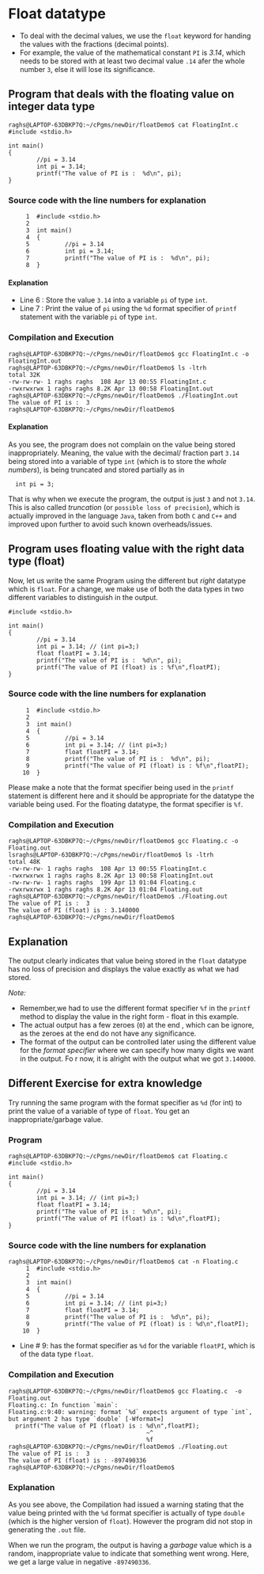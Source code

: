 # Float datatype

 * To deal with the decimal values, we use the `float` keyword for handing the values with the fractions (decimal points).
 * For example, the value of the mathematical constant `PI` is *3.14*, which needs to be stored with at least two decimal value `.14` afer the whole number `3`, else it will lose its significance.

## Program that deals with the floating value on integer data type

```
raghs@LAPTOP-63DBKP7Q:~/cPgms/newDir/floatDemo$ cat FloatingInt.c
#include <stdio.h>

int main()
{
        //pi = 3.14
        int pi = 3.14;
        printf("The value of PI is :  %d\n", pi);
}
```
### Source code with the line numbers for explanation

```
     1  #include <stdio.h>
     2
     3  int main()
     4  {
     5          //pi = 3.14
     6          int pi = 3.14;
     7          printf("The value of PI is :  %d\n", pi);
     8  }
```

#### Explanation

 * Line 6 : Store the value `3.14` into a variable `pi` of type `int`.
 * Line 7 : Print the value of `pi` using the `%d` format specifier of `printf` statement with the variable `pi` of type `int`.

### Compilation and Execution

```
raghs@LAPTOP-63DBKP7Q:~/cPgms/newDir/floatDemo$ gcc FloatingInt.c -o FloatingInt.out
raghs@LAPTOP-63DBKP7Q:~/cPgms/newDir/floatDemo$ ls -ltrh
total 32K
-rw-rw-rw- 1 raghs raghs  108 Apr 13 00:55 FloatingInt.c
-rwxrwxrwx 1 raghs raghs 8.2K Apr 13 00:58 FloatingInt.out
raghs@LAPTOP-63DBKP7Q:~/cPgms/newDir/floatDemo$ ./FloatingInt.out
The value of PI is :  3
raghs@LAPTOP-63DBKP7Q:~/cPgms/newDir/floatDemo$
```

#### Explanation
 
  As you see, the program does not complain on the value being stored inappropriately. Meaning, the value with the decimal/ fraction part `3.14` being stored into a variable of type `int` (which is to store the *whole numbers*), is being truncated and stored partially as in

  ```
    int pi = 3;
  ```

   That is why when we execute the program, the output is just `3` and not `3.14`. This is also called *truncation* (or `possible loss of precision`), which is actually improved in the language `Java`, taken from both `C` and `C++` and improved upon further to avoid such known overheads/issues.

## Program uses floating value with the right data type (float)

 Now, let us write the same Program using the different but *right* datatype which is `float`. For a change, we make use of both the data types in two different variables to distinguish in the output.

```
#include <stdio.h>

int main()
{
        //pi = 3.14
        int pi = 3.14; // (int pi=3;)
        float floatPI = 3.14;
        printf("The value of PI is :  %d\n", pi);
        printf("The value of PI (float) is : %f\n",floatPI);
}
```

### Source code with the line numbers for explanation

```
     1  #include <stdio.h>
     2
     3  int main()
     4  {
     5          //pi = 3.14
     6          int pi = 3.14; // (int pi=3;)
     7          float floatPI = 3.14;
     8          printf("The value of PI is :  %d\n", pi);
     9          printf("The value of PI (float) is : %f\n",floatPI);
    10  }
```

 Please make a note that the format specifier being used in the `printf` statement is different here and it should be appropriate for the datatype the variable being used. For the floating datatype, the format specifier is `%f`.

### Compilation and Execution

```
raghs@LAPTOP-63DBKP7Q:~/cPgms/newDir/floatDemo$ gcc Floating.c -o Floating.out
lsraghs@LAPTOP-63DBKP7Q:~/cPgms/newDir/floatDemo$ ls -ltrh
total 48K
-rw-rw-rw- 1 raghs raghs  108 Apr 13 00:55 FloatingInt.c
-rwxrwxrwx 1 raghs raghs 8.2K Apr 13 00:58 FloatingInt.out
-rw-rw-rw- 1 raghs raghs  199 Apr 13 01:04 Floating.c
-rwxrwxrwx 1 raghs raghs 8.2K Apr 13 01:04 Floating.out
raghs@LAPTOP-63DBKP7Q:~/cPgms/newDir/floatDemo$ ./Floating.out
The value of PI is :  3
The value of PI (float) is : 3.140000
raghs@LAPTOP-63DBKP7Q:~/cPgms/newDir/floatDemo$
```

## Explanation
 
 The output clearly indicates that value being stored in the `float` datatype has no loss of precision and displays the value exactly as what we had stored. 
 
 *Note:* 
  * Remember,we had to use the different format specifier `%f` in the `printf` method to display the value in the right form - float in this example.
  * The actual output has a few zeroes (`0`) at the end , which can be ignore, as the zeroes at the end do not have any significance.
  * The format of the output can be controlled later using the different value for the *format specifier* where we can specify how many digits we want in the output. Fo r now, it is alright with the output what we got `3.140000`.


## Different Exercise for extra knowledge

 Try running the same program with the format specifier as `%d` (for int) to print the value of a variable of type of `float`. You get an inappropriate/garbage value.

### Program

```
raghs@LAPTOP-63DBKP7Q:~/cPgms/newDir/floatDemo$ cat Floating.c
#include <stdio.h>

int main()
{
        //pi = 3.14
        int pi = 3.14; // (int pi=3;)
        float floatPI = 3.14;
        printf("The value of PI is :  %d\n", pi);
        printf("The value of PI (float) is : %d\n",floatPI);
}
```

### Source code with the line numbers for explanation

```
raghs@LAPTOP-63DBKP7Q:~/cPgms/newDir/floatDemo$ cat -n Floating.c
     1  #include <stdio.h>
     2
     3  int main()
     4  {
     5          //pi = 3.14
     6          int pi = 3.14; // (int pi=3;)
     7          float floatPI = 3.14;
     8          printf("The value of PI is :  %d\n", pi);
     9          printf("The value of PI (float) is : %d\n",floatPI);
    10  }
```

 * Line # 9: has the format specifier as `%d` for the variable `floatPI`, which is of the data type `float`.

### Compilation and Execution

```
raghs@LAPTOP-63DBKP7Q:~/cPgms/newDir/floatDemo$ gcc Floating.c  -o Floating.out
Floating.c: In function `main`:
Floating.c:9:40: warning: format `%d` expects argument of type `int`, but argument 2 has type `double` [-Wformat=]
  printf("The value of PI (float) is : %d\n",floatPI);
                                       ~^
                                       %f
raghs@LAPTOP-63DBKP7Q:~/cPgms/newDir/floatDemo$ ./Floating.out
The value of PI is :  3
The value of PI (float) is : -897490336
raghs@LAPTOP-63DBKP7Q:~/cPgms/newDir/floatDemo$
```

### Explanation

 As you see above, the Compilation had issued a warning stating that the value being printed with the `%d` format specifier is actually of type `double` (which is the  higher version of `float`). However the program did not stop in generating the `.out` file. 

 When we run the program, the output is having a *garbage* value which is a random, inappropriate value to indicate that something went wrong. Here, we get a large value in negative `-897490336`.
